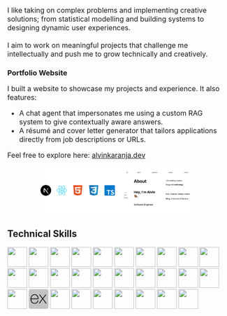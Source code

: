 <!-- Header -->
<div>
    <!-- Description -->
    <p style='font-size: medium;'>
        I like taking on complex problems and implementing creative 
        solutions; from statistical modelling and building systems to designing dynamic user experiences.
        <br><br>
        I aim to work on meaningful projects that challenge me intellectually and push me to grow technically 
        and creatively.
    </p>
</div>

<!-- Portfolio -->
<div>
    <!-- Details -->
    <h3>Portfolio Website</h3>
    <div style='font-size: medium;'>
        <p>
            I built a website to showcase my projects and experience.
            It also features:
        </p>
        <ul>
            <li>A chat agent that impersonates me using a custom RAG system to give contextually aware answers.</li>
            <li>A résumé and cover letter generator that tailors applications directly from job descriptions or URLs.</li>
        </ul>
        <p>
            Feel free to explore here:
        <a href='https://alvinkaranja.dev'>alvinkaranja.dev</a>
        </p>
    </div>
    <!-- Image -->
    <p align='center'>
        <img src='./assets/portfolio_v2.png' style='width: 70%;'/>
    </p>
</div>

<!-- Technical Skills -->
<h2>Technical Skills</h2>

<p>
    <!-- Languages -->
    <img src="https://cdn.jsdelivr.net/gh/devicons/devicon@latest/icons/python/python-original-wordmark.svg" style='height: 45px; width: 45px;'/>
    <img src="https://cdn.jsdelivr.net/gh/devicons/devicon@latest/icons/javascript/javascript-original.svg" style='height: 45px; width: 45px;'/>
    <img src="https://cdn.jsdelivr.net/gh/devicons/devicon@latest/icons/typescript/typescript-original.svg" style='height: 45px; width: 45px;'/>
    <img src="https://cdn.jsdelivr.net/gh/devicons/devicon@latest/icons/c/c-original.svg" style='height: 45px; width: 45px;'/>
    <img src="https://cdn.jsdelivr.net/gh/devicons/devicon@latest/icons/cplusplus/cplusplus-original.svg" style='height: 45px; width: 45px;'/>
    <img src="https://cdn.jsdelivr.net/gh/devicons/devicon@latest/icons/java/java-original.svg" style='height: 45px; width: 45px;'/>
    <img src="https://cdn.jsdelivr.net/gh/devicons/devicon@latest/icons/r/r-original.svg" style='height: 45px; width: 45px;'/>
    <img src="https://cdn.jsdelivr.net/gh/devicons/devicon@latest/icons/azuresqldatabase/azuresqldatabase-original.svg" style='height: 45px; width: 45px;'/>
    <!-- Databases -->
    <img src="https://cdn.jsdelivr.net/gh/devicons/devicon@latest/icons/mysql/mysql-original-wordmark.svg" style='height: 45px; width: 45px;'/>
    <img src="https://cdn.jsdelivr.net/gh/devicons/devicon@latest/icons/postgresql/postgresql-original-wordmark.svg" style='height: 45px; width: 45px;'/>
    <img src="https://cdn.jsdelivr.net/gh/devicons/devicon@latest/icons/mongodb/mongodb-original-wordmark.svg" style='height: 45px; width: 45px;'/>
    <img src="https://cdn.jsdelivr.net/gh/devicons/devicon@latest/icons/redis/redis-original-wordmark.svg" style='height: 45px; width: 45px;'/>
    <!-- ML -->
    <img src="https://cdn.jsdelivr.net/gh/devicons/devicon@latest/icons/numpy/numpy-original.svg" style='height: 45px; width: 45px;'/>
    <img src="https://cdn.jsdelivr.net/gh/devicons/devicon@latest/icons/pandas/pandas-original.svg" style='height: 45px; width: 45px;'/>
    <img src="https://cdn.jsdelivr.net/gh/devicons/devicon@latest/icons/pytorch/pytorch-original.svg" style='height: 45px; width: 45px;'/>
    <img src="https://cdn.jsdelivr.net/gh/devicons/devicon@latest/icons/matplotlib/matplotlib-original.svg" style='height: 45px; width: 45px;'/>
    <img src="https://cdn.jsdelivr.net/gh/devicons/devicon@latest/icons/scikitlearn/scikitlearn-original.svg" style='height: 45px; width: 45px;'/>
    <img src="https://cdn.jsdelivr.net/gh/devicons/devicon@latest/icons/apachespark/apachespark-original.svg" style='height: 45px; width: 45px;'/>
    <!-- Web dev -->
    <img src="https://cdn.jsdelivr.net/gh/devicons/devicon@latest/icons/react/react-original.svg" style='height: 45px; width: 45px;'/>
    <img src="https://cdn.jsdelivr.net/gh/devicons/devicon@latest/icons/nextjs/nextjs-original.svg" style='height: 45px; width: 45px;'/>
    <img src="https://cdn.jsdelivr.net/gh/devicons/devicon@latest/icons/nodejs/nodejs-original-wordmark.svg" style='height: 45px; width: 45px;'/>
    <img src="./assets/Express.png" style='height: 45px; width: 45px;'/>
    <img src="https://cdn.jsdelivr.net/gh/devicons/devicon@latest/icons/fastapi/fastapi-original.svg" style='height: 45px; width: 45px;'/>
    <!-- Cloud and dev Ops -->
    <img src="https://cdn.jsdelivr.net/gh/devicons/devicon@latest/icons/docker/docker-original.svg" style='height: 45px; width: 45px;'/>
    <img src="https://cdn.jsdelivr.net/gh/devicons/devicon@latest/icons/kubernetes/kubernetes-plain.svg" style='height: 45px; width: 45px;'/>
    <img src="https://cdn.jsdelivr.net/gh/devicons/devicon@latest/icons/amazonwebservices/amazonwebservices-original-wordmark.svg" style='height: 45px; width: 45px;'/>
    <img src="https://cdn.jsdelivr.net/gh/devicons/devicon@latest/icons/googlecloud/googlecloud-original.svg" style='height: 45px; width: 45px;'/>
    <img src="https://cdn.jsdelivr.net/gh/devicons/devicon@latest/icons/git/git-original.svg" style='height: 45px; width: 45px;'/>
    <img src="https://cdn.jsdelivr.net/gh/devicons/devicon@latest/icons/postman/postman-original.svg" style='height: 45px; width: 45px;'/>
</p>

<br>